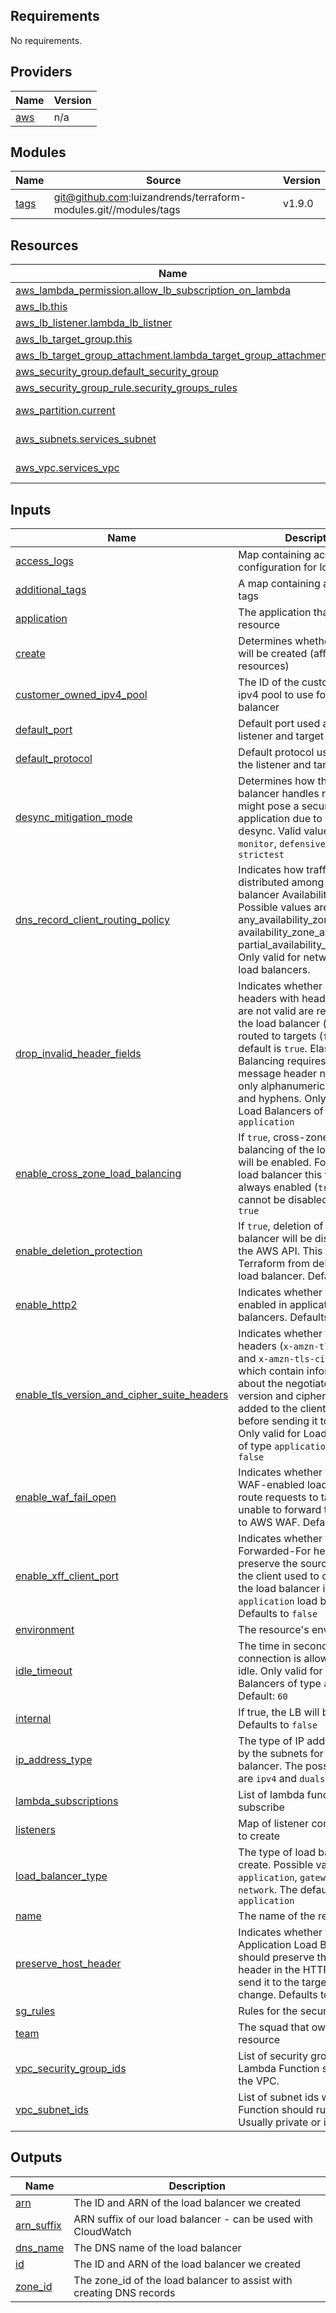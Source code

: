 <!-- BEGIN_TF_DOCS -->
## Requirements

No requirements.

## Providers

| Name | Version |
|------|---------|
| <a name="provider_aws"></a> [aws](#provider\_aws) | n/a |

## Modules

| Name | Source | Version |
|------|--------|---------|
| <a name="module_tags"></a> [tags](#module\_tags) | git@github.com:luizandrends/terraform-modules.git//modules/tags | v1.9.0 |

## Resources

| Name | Type |
|------|------|
| [aws_lambda_permission.allow_lb_subscription_on_lambda](https://registry.terraform.io/providers/hashicorp/aws/latest/docs/resources/lambda_permission) | resource |
| [aws_lb.this](https://registry.terraform.io/providers/hashicorp/aws/latest/docs/resources/lb) | resource |
| [aws_lb_listener.lambda_lb_listner](https://registry.terraform.io/providers/hashicorp/aws/latest/docs/resources/lb_listener) | resource |
| [aws_lb_target_group.this](https://registry.terraform.io/providers/hashicorp/aws/latest/docs/resources/lb_target_group) | resource |
| [aws_lb_target_group_attachment.lambda_target_group_attachment](https://registry.terraform.io/providers/hashicorp/aws/latest/docs/resources/lb_target_group_attachment) | resource |
| [aws_security_group.default_security_group](https://registry.terraform.io/providers/hashicorp/aws/latest/docs/resources/security_group) | resource |
| [aws_security_group_rule.security_groups_rules](https://registry.terraform.io/providers/hashicorp/aws/latest/docs/resources/security_group_rule) | resource |
| [aws_partition.current](https://registry.terraform.io/providers/hashicorp/aws/latest/docs/data-sources/partition) | data source |
| [aws_subnets.services_subnet](https://registry.terraform.io/providers/hashicorp/aws/latest/docs/data-sources/subnets) | data source |
| [aws_vpc.services_vpc](https://registry.terraform.io/providers/hashicorp/aws/latest/docs/data-sources/vpc) | data source |

## Inputs

| Name | Description | Type | Default | Required |
|------|-------------|------|---------|:--------:|
| <a name="input_access_logs"></a> [access\_logs](#input\_access\_logs) | Map containing access logging configuration for load balancer | `map(string)` | `{}` | no |
| <a name="input_additional_tags"></a> [additional\_tags](#input\_additional\_tags) | A map containing additional tags | `map(any)` | `{}` | no |
| <a name="input_application"></a> [application](#input\_application) | The application that owns the resource | `string` | n/a | yes |
| <a name="input_create"></a> [create](#input\_create) | Determines whether resources will be created (affects all resources) | `bool` | `true` | no |
| <a name="input_customer_owned_ipv4_pool"></a> [customer\_owned\_ipv4\_pool](#input\_customer\_owned\_ipv4\_pool) | The ID of the customer owned ipv4 pool to use for this load balancer | `string` | `null` | no |
| <a name="input_default_port"></a> [default\_port](#input\_default\_port) | Default port used across the listener and target group | `number` | `80` | no |
| <a name="input_default_protocol"></a> [default\_protocol](#input\_default\_protocol) | Default protocol used across the listener and target group | `string` | `"HTTP"` | no |
| <a name="input_desync_mitigation_mode"></a> [desync\_mitigation\_mode](#input\_desync\_mitigation\_mode) | Determines how the load balancer handles requests that might pose a security risk to an application due to HTTP desync. Valid values are `monitor`, `defensive` (default), `strictest` | `string` | `null` | no |
| <a name="input_dns_record_client_routing_policy"></a> [dns\_record\_client\_routing\_policy](#input\_dns\_record\_client\_routing\_policy) | Indicates how traffic is distributed among the load balancer Availability Zones. Possible values are any\_availability\_zone (default), availability\_zone\_affinity, or partial\_availability\_zone\_affinity. Only valid for network type load balancers. | `string` | `null` | no |
| <a name="input_drop_invalid_header_fields"></a> [drop\_invalid\_header\_fields](#input\_drop\_invalid\_header\_fields) | Indicates whether HTTP headers with header fields that are not valid are removed by the load balancer (`true`) or routed to targets (`false`). The default is `true`. Elastic Load Balancing requires that message header names contain only alphanumeric characters and hyphens. Only valid for Load Balancers of type `application` | `bool` | `true` | no |
| <a name="input_enable_cross_zone_load_balancing"></a> [enable\_cross\_zone\_load\_balancing](#input\_enable\_cross\_zone\_load\_balancing) | If `true`, cross-zone load balancing of the load balancer will be enabled. For application load balancer this feature is always enabled (`true`) and cannot be disabled. Defaults to `true` | `bool` | `true` | no |
| <a name="input_enable_deletion_protection"></a> [enable\_deletion\_protection](#input\_enable\_deletion\_protection) | If `true`, deletion of the load balancer will be disabled via the AWS API. This will prevent Terraform from deleting the load balancer. Defaults to `true` | `bool` | `true` | no |
| <a name="input_enable_http2"></a> [enable\_http2](#input\_enable\_http2) | Indicates whether HTTP/2 is enabled in application load balancers. Defaults to `true` | `bool` | `null` | no |
| <a name="input_enable_tls_version_and_cipher_suite_headers"></a> [enable\_tls\_version\_and\_cipher\_suite\_headers](#input\_enable\_tls\_version\_and\_cipher\_suite\_headers) | Indicates whether the two headers (`x-amzn-tls-version` and `x-amzn-tls-cipher-suite`), which contain information about the negotiated TLS version and cipher suite, are added to the client request before sending it to the target. Only valid for Load Balancers of type `application`. Defaults to `false` | `bool` | `null` | no |
| <a name="input_enable_waf_fail_open"></a> [enable\_waf\_fail\_open](#input\_enable\_waf\_fail\_open) | Indicates whether to allow a WAF-enabled load balancer to route requests to targets if it is unable to forward the request to AWS WAF. Defaults to `false` | `bool` | `null` | no |
| <a name="input_enable_xff_client_port"></a> [enable\_xff\_client\_port](#input\_enable\_xff\_client\_port) | Indicates whether the X-Forwarded-For header should preserve the source port that the client used to connect to the load balancer in `application` load balancers. Defaults to `false` | `bool` | `null` | no |
| <a name="input_environment"></a> [environment](#input\_environment) | The resource's environment | `string` | n/a | yes |
| <a name="input_idle_timeout"></a> [idle\_timeout](#input\_idle\_timeout) | The time in seconds that the connection is allowed to be idle. Only valid for Load Balancers of type `application`. Default: `60` | `number` | `null` | no |
| <a name="input_internal"></a> [internal](#input\_internal) | If true, the LB will be internal. Defaults to `false` | `bool` | `null` | no |
| <a name="input_ip_address_type"></a> [ip\_address\_type](#input\_ip\_address\_type) | The type of IP addresses used by the subnets for your load balancer. The possible values are `ipv4` and `dualstack` | `string` | `null` | no |
| <a name="input_lambda_subscriptions"></a> [lambda\_subscriptions](#input\_lambda\_subscriptions) | List of lambda functions to subscribe | `any` | `[]` | no |
| <a name="input_listeners"></a> [listeners](#input\_listeners) | Map of listener configurations to create | `any` | `{}` | no |
| <a name="input_load_balancer_type"></a> [load\_balancer\_type](#input\_load\_balancer\_type) | The type of load balancer to create. Possible values are `application`, `gateway`, or `network`. The default value is `application` | `string` | `"application"` | no |
| <a name="input_name"></a> [name](#input\_name) | The name of the resource | `string` | n/a | yes |
| <a name="input_preserve_host_header"></a> [preserve\_host\_header](#input\_preserve\_host\_header) | Indicates whether the Application Load Balancer should preserve the Host header in the HTTP request and send it to the target without any change. Defaults to `false` | `bool` | `null` | no |
| <a name="input_sg_rules"></a> [sg\_rules](#input\_sg\_rules) | Rules for the security groups | `list(any)` | `[]` | no |
| <a name="input_team"></a> [team](#input\_team) | The squad that owns the resource | `string` | n/a | yes |
| <a name="input_vpc_security_group_ids"></a> [vpc\_security\_group\_ids](#input\_vpc\_security\_group\_ids) | List of security group ids when Lambda Function should run in the VPC. | `list(string)` | `[]` | no |
| <a name="input_vpc_subnet_ids"></a> [vpc\_subnet\_ids](#input\_vpc\_subnet\_ids) | List of subnet ids when Lambda Function should run in the VPC. Usually private or intra subnets. | `list(string)` | `[]` | no |

## Outputs

| Name | Description |
|------|-------------|
| <a name="output_arn"></a> [arn](#output\_arn) | The ID and ARN of the load balancer we created |
| <a name="output_arn_suffix"></a> [arn\_suffix](#output\_arn\_suffix) | ARN suffix of our load balancer - can be used with CloudWatch |
| <a name="output_dns_name"></a> [dns\_name](#output\_dns\_name) | The DNS name of the load balancer |
| <a name="output_id"></a> [id](#output\_id) | The ID and ARN of the load balancer we created |
| <a name="output_zone_id"></a> [zone\_id](#output\_zone\_id) | The zone\_id of the load balancer to assist with creating DNS records |
<!-- END_TF_DOCS -->